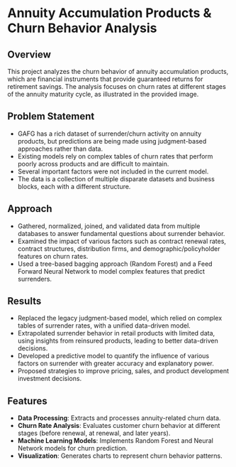 # Annuity Accumulation Products & Churn Behavior Analysis

## Overview
This project analyzes the churn behavior of annuity accumulation products, which are financial instruments that provide guaranteed returns for retirement savings. The analysis focuses on churn rates at different stages of the annuity maturity cycle, as illustrated in the provided image.

## Problem Statement
- GAFG has a rich dataset of surrender/churn activity on annuity products, but predictions are being made using judgment-based approaches rather than data.
- Existing models rely on complex tables of churn rates that perform poorly across products and are difficult to maintain.
- Several important factors were not included in the current model.
- The data is a collection of multiple disparate datasets and business blocks, each with a different structure.

## Approach
- Gathered, normalized, joined, and validated data from multiple databases to answer fundamental questions about surrender behavior.
- Examined the impact of various factors such as contract renewal rates, contract structures, distribution firms, and demographic/policyholder features on churn rates.
- Used a tree-based bagging approach (Random Forest) and a Feed Forward Neural Network to model complex features that predict surrenders.

## Results
- Replaced the legacy judgment-based model, which relied on complex tables of surrender rates, with a unified data-driven model.
- Extrapolated surrender behavior in retail products with limited data, using insights from reinsured products, leading to better data-driven decisions.
- Developed a predictive model to quantify the influence of various factors on surrender with greater accuracy and explanatory power.
- Proposed strategies to improve pricing, sales, and product development investment decisions.

## Features
- **Data Processing**: Extracts and processes annuity-related churn data.
- **Churn Rate Analysis**: Evaluates customer churn behavior at different stages (before renewal, at renewal, and later years).
- **Machine Learning Models**: Implements Random Forest and Neural Network models for churn prediction.
- **Visualization**: Generates charts to represent churn behavior patterns.
